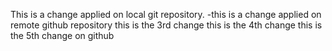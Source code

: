 This is a change applied on local git repository.
-this is a change applied on remote github repository
this is the 3rd change
this is the 4th change
this is the 5th change on github
